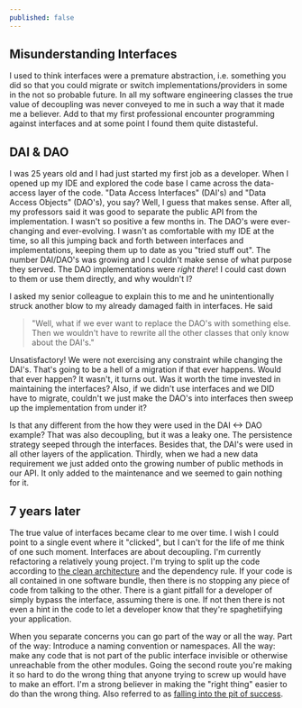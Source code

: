 ```yaml
---
published: false
---
```


## Misunderstanding Interfaces
I used to think interfaces were a premature abstraction, i.e. something you did so that you could migrate or switch implementations/providers in some in the not so probable future. In all my software engineering classes the true value of decoupling was never conveyed to me in such a way that it made me a believer. Add to that my first professional encounter programming against interfaces and at some point I found them quite distasteful.

## DAI & DAO
I was 25 years old and I had just started my first job as a developer. When I opened up my IDE and explored the code base I came across the data-access layer of the code. "Data Access Interfaces" (DAI's) and "Data Access Objects" (DAO's), you say? Well, I guess that makes sense. After all, my professors said it was good to separate the public API from the implementation. I wasn't so positive a few months in. The DAO's were ever-changing and ever-evolving. I wasn't as comfortable with my IDE at the time, so all this jumping back and forth between interfaces and implementations, keeping them up to date as you "tried stuff out". The number DAI/DAO's was growing and I couldn't make sense of what purpose they served. The DAO implementations were *right there*! I could cast down to them or use them directly, and why wouldn't I?

I asked my senior colleague to explain this to me and he unintentionally struck another blow to my already damaged faith in interfaces. He said 
> "Well, what if we ever want to replace the DAO's with something else. Then we wouldn't have to rewrite all the other classes that only know about the DAI's."

Unsatisfactory! We were not exercising any constraint while changing the DAI's. That's going to be a hell of a migration if that ever happens. Would that ever happen? It wasn't, it turns out. Was it worth the time invested in maintaining the interfaces? Also, if we didn't use interfaces and we DID have to migrate, couldn't we just make the DAO's into interfaces then sweep up the implementation from under it?

Is that any different from the how they were used in the DAI <-> DAO example? That was also decoupling, but it was a leaky one. The persistence strategy seeped through the interfaces. Besides that, the DAI's were used in all other layers of the application. Thirdly, when we had a new data requirement we just added onto the growing number of public methods in our API. It only added to the maintenance and we seemed to gain nothing for it.

## 7 years later
The true value of interfaces became clear to me over time. I wish I could point to a single event where it "clicked", but I can't for the life of me think of one such moment. Interfaces are about decoupling. I'm currently refactoring a relatively young project. I'm trying to split up the code according to [the clean architecture](https://blog.8thlight.com/uncle-bob/2012/08/13/the-clean-architecture.html) and the dependency rule. If your code is all contained in one software bundle, then there is no stopping any piece of code from talking to the other. There is a giant pitfall for a developer of simply bypass the interface, assuming there is one. If not then there is not even a hint in the code to let a developer know that they're spaghetiifying your application.

When you separate concerns you can go part of the way or all the way. Part of the way: Introduce a naming convention or namespaces. All the way: make any code that is not part of the public interface invisible or otherwise unreachable from the other modules. Going the second route you're making it so hard to do the wrong thing that anyone trying to screw up would have to make an effort. I'm a strong believer in making the "right thing" easier to do than the wrong thing. Also referred to as [falling into the pit of success](http://blog.codinghorror.com/falling-into-the-pit-of-success/).